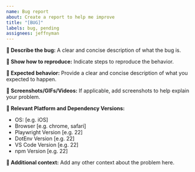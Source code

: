```yaml
---
name: Bug report
about: Create a report to help me improve
title: "[BUG]"
labels: bug, pending
assignees: jeffnyman
---
```


**🐞 Describe the bug:**
A clear and concise description of what the bug is.

**👻 Show how to reproduce:**
Indicate steps to reproduce the behavior.

**🌵 Expected behavior:**
Provide a clear and concise description of what you expected to happen.

**📸 Screenshots/GIFs/Videos:**
If applicable, add screenshots to help explain your problem.

**💈 Relevant Platform and Dependency Versions:**

- OS: [e.g. iOS]
- Browser [e.g. chrome, safari]
- Playwright Version [e.g. 22]
- DotEnv Version [e.g. 22]
- VS Code Version [e.g. 22]
- npm Version [e.g. 22]

**🛝 Additional context:**
Add any other context about the problem here.
